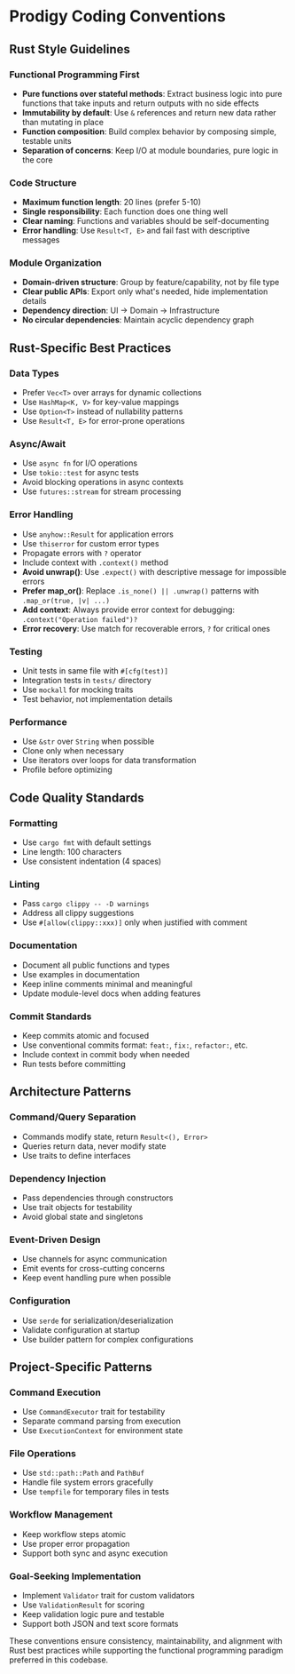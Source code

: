 # Prodigy Coding Conventions

## Rust Style Guidelines

### Functional Programming First
- **Pure functions over stateful methods**: Extract business logic into pure functions that take inputs and return outputs with no side effects
- **Immutability by default**: Use `&` references and return new data rather than mutating in place
- **Function composition**: Build complex behavior by composing simple, testable units
- **Separation of concerns**: Keep I/O at module boundaries, pure logic in the core

### Code Structure
- **Maximum function length**: 20 lines (prefer 5-10)
- **Single responsibility**: Each function does one thing well
- **Clear naming**: Functions and variables should be self-documenting
- **Error handling**: Use `Result<T, E>` and fail fast with descriptive messages

### Module Organization
- **Domain-driven structure**: Group by feature/capability, not by file type
- **Clear public APIs**: Export only what's needed, hide implementation details
- **Dependency direction**: UI → Domain → Infrastructure
- **No circular dependencies**: Maintain acyclic dependency graph

## Rust-Specific Best Practices

### Data Types
- Prefer `Vec<T>` over arrays for dynamic collections
- Use `HashMap<K, V>` for key-value mappings
- Use `Option<T>` instead of nullability patterns
- Use `Result<T, E>` for error-prone operations

### Async/Await
- Use `async fn` for I/O operations
- Use `tokio::test` for async tests
- Avoid blocking operations in async contexts
- Use `futures::stream` for stream processing

### Error Handling
- Use `anyhow::Result` for application errors
- Use `thiserror` for custom error types
- Propagate errors with `?` operator
- Include context with `.context()` method
- **Avoid unwrap()**: Use `.expect()` with descriptive message for impossible errors
- **Prefer map_or()**: Replace `.is_none() || .unwrap()` patterns with `.map_or(true, |v| ...)`
- **Add context**: Always provide error context for debugging: `.context("Operation failed")?`
- **Error recovery**: Use match for recoverable errors, `?` for critical ones

### Testing
- Unit tests in same file with `#[cfg(test)]`
- Integration tests in `tests/` directory
- Use `mockall` for mocking traits
- Test behavior, not implementation details

### Performance
- Use `&str` over `String` when possible
- Clone only when necessary
- Use iterators over loops for data transformation
- Profile before optimizing

## Code Quality Standards

### Formatting
- Use `cargo fmt` with default settings
- Line length: 100 characters
- Use consistent indentation (4 spaces)

### Linting
- Pass `cargo clippy -- -D warnings`
- Address all clippy suggestions
- Use `#[allow(clippy::xxx)]` only when justified with comment

### Documentation
- Document all public functions and types
- Use examples in documentation
- Keep inline comments minimal and meaningful
- Update module-level docs when adding features

### Commit Standards
- Keep commits atomic and focused
- Use conventional commits format: `feat:`, `fix:`, `refactor:`, etc.
- Include context in commit body when needed
- Run tests before committing

## Architecture Patterns

### Command/Query Separation
- Commands modify state, return `Result<(), Error>`
- Queries return data, never modify state
- Use traits to define interfaces

### Dependency Injection
- Pass dependencies through constructors
- Use trait objects for testability
- Avoid global state and singletons

### Event-Driven Design
- Use channels for async communication
- Emit events for cross-cutting concerns
- Keep event handling pure when possible

### Configuration
- Use `serde` for serialization/deserialization
- Validate configuration at startup
- Use builder pattern for complex configurations

## Project-Specific Patterns

### Command Execution
- Use `CommandExecutor` trait for testability
- Separate command parsing from execution
- Use `ExecutionContext` for environment state

### File Operations
- Use `std::path::Path` and `PathBuf`
- Handle file system errors gracefully
- Use `tempfile` for temporary files in tests

### Workflow Management
- Keep workflow steps atomic
- Use proper error propagation
- Support both sync and async execution

### Goal-Seeking Implementation
- Implement `Validator` trait for custom validators
- Use `ValidationResult` for scoring
- Keep validation logic pure and testable
- Support both JSON and text score formats

These conventions ensure consistency, maintainability, and alignment with Rust best practices while supporting the functional programming paradigm preferred in this codebase.